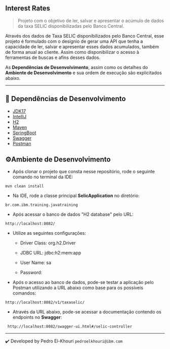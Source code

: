 ## Interest Rates

> Projeto com o objetivo de ler, salvar e apresentar o acúmulo de dados da taxa SELIC disponibilizadas pelo Banco Central.

Através dos dados de Taxa SELIC disponibilizados pelo Banco Central, esse projeto é formulado com o desígnio de gerar 
uma API que tenha a capacidade de ler, salvar e apresentar esses dados acumulados, também de forma anual ao cliente.
Assim como disponibilizar o acesso à ferramentas de buscas e afins desses dados.

As **Dependências de Desenvolvimento**, assim como os detalhes do **Ambiente de Desenvolvimento** e sua ordem de execução são explicitados abaixo.

---

## 🧰 Dependências de Desenvolvimento

- [JDK17](https://www.java.com/pt-BR/)
- [IntelliJ](https://www.jetbrains.com/pt-br/idea/)
- [H2](https://www.h2database.com/html/main.html)
- [Maven](https://maven.apache.org/what-is-maven.html)
- [SpringBoot](https://spring.io/projects/spring-boot)
- [Swagger](https://swagger.io/)
- [Postman](https://www.postman.com/)

## ⚙️Ambiente de Desenvolvimento

<!--ts-->
* Após clonar o projeto que consta nesse repositório, rode o seguinte comando no terminal da IDE:

``
mvn clean install
``

* Na IDE, rode a classe principal **SelicApplication** no diretório:

``
br.com.ibm.training.javatraining
``

* Após acessar o banco de dados "H2 database" pelo URL:

``
http://localhost:8082/
``

* Utilize as seguintes configurações:


    * Driver Class: org.h2.Driver

    * JDBC URL: jdbc:h2:mem:app

    * User Name: sa

    * Password:


* Após o acesso ao banco de dados, pode-se testar a aplicação pelo Postman utilizando a URL abaixo como base para os possíveis comandos:

``
http://localhost:8082/v1/taxaselic/
``

* Através da URL abaixo, pode-se acessar a documentação contendo os endpoints no **Swagger**:

``
http://localhost:8082/swagger-ui.html#/selic-controller``

---

✔️ Developed by Pedro El-Khouri `pedroelkhouri@ibm.com`

